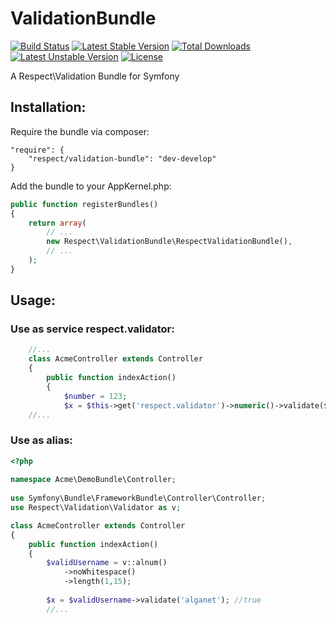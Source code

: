 ValidationBundle
================

[![Build Status](https://travis-ci.org/Respect/ValidationBundle.png?branch=develop)](https://travis-ci.org/Respect/ValidationBundle?branch=develop) [![Latest Stable Version](https://poser.pugx.org/respect/validation-bundle/v/stable.png)](https://packagist.org/packages/respect/validation-bundle) [![Total Downloads](https://poser.pugx.org/respect/validation-bundle/downloads.png)](https://packagist.org/packages/respect/validation-bundle) [![Latest Unstable Version](https://poser.pugx.org/respect/validation-bundle/v/unstable.png)](https://packagist.org/packages/respect/validation-bundle) [![License](https://poser.pugx.org/respect/validation-bundle/license.png)](https://packagist.org/packages/respect/validation-bundle)

A Respect\Validation Bundle for Symfony

Installation:
-------------
Require the bundle via composer:

    "require": {
		"respect/validation-bundle": "dev-develop"
	}

Add the bundle to your AppKernel.php:

```php
public function registerBundles()
{
    return array(
        // ...            
        new Respect\ValidationBundle\RespectValidationBundle(),
        // ...
    );
}
```

Usage:
------

### Use as service respect.validator:

```php    
    //...
    class AcmeController extends Controller
    {
        public function indexAction()
        {
            $number = 123;
            $x = $this->get('respect.validator')->numeric()->validate($number);//true
    //...
```

### Use as alias:

```php
<?php
 
namespace Acme\DemoBundle\Controller;
        
use Symfony\Bundle\FrameworkBundle\Controller\Controller;
use Respect\Validation\Validator as v;

class AcmeController extends Controller
{
    public function indexAction()
    {
        $validUsername = v::alnum()
            ->noWhitespace()
            ->length(1,15);
                
        $x = $validUsername->validate('alganet'); //true
        //...
```
